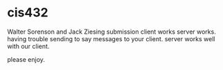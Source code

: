 cis432
======

Walter Sorenson and Jack Ziesing submission
client works
server works.  having trouble sending to say messages to your client.  server works well with our client.

please enjoy.
